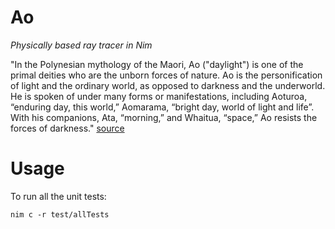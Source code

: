 # Ao

*Physically based ray tracer in Nim*

  "In the Polynesian mythology of the Maori, Ao ("daylight") is one of the
  primal deities who are the unborn forces of nature. Ao is the
  personification of light and the ordinary world, as opposed to darkness and
  the underworld. He is spoken of under many forms or manifestations,
  including Aoturoa, “enduring day, this world,” Aomarama, “bright day, world
  of light and life”. With his companions, Ata, “morning,” and Whaitua,
  “space,” Ao resists the forces of darkness."
  [source](http://everythingunderthemoon.net/forum/comprehensive-list-gods-goddesses-worldwide-t20390.html)

# Usage

To run all the unit tests:

```
nim c -r test/allTests
```
